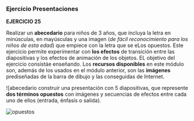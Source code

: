 ### Ejercicio  Presentaciones


**EJERCICIO 25**

Realizar un  **abecedario** para niños de 3 años, que incluya la letra en minúsculas, en mayúsculas y una imagen (_de fácil reconocimiento para los niños de esta edad_) que empiece con la letra que se eLos opuestos. Este ejercicio permite experimentar con  **los efectos**  de transición entre las diapositivas y los efectos de animación de los objetos. EL objetivo del ejercicio consistáe enseñando. Los  **recursos disponibles**  en este módulo son, además de los usados en el módulo anterior, son las  **imágenes**  prediseñadas de la barra de dibujo y las conseguidas de Internet.

![abecedario construir una presentación con 5 diapositivas, que represente  **dos términos opuestos**  con imágenes y secuencias de efectos entre cada uno de ellos (entrada, énfasis o salida).

![opuestos](https://www.opcionweb.com/datopcnweb/uploads/2007/02/abecedario.gifopuestos.jpg)

<!--stackedit_data:
eyJoaXN0b3J5IjpbLTM3OTk0ODMxMCwtMTY0OTI1NTEzMV19
-->